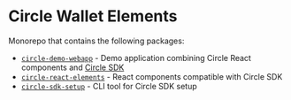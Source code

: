 # Circle Wallet Elements

Monorepo that contains the following packages:

- [`circle-demo-webapp`](packages/circle-demo-webapp) - Demo application combining Circle React components and [Circle SDK](https://developers.circle.com/)
- [`circle-react-elements`](packages/circle-react-elements) - React components compatible with Circle SDK
- [`circle-sdk-setup`](packages/circle-sdk-setup) - CLI tool for Circle SDK setup
